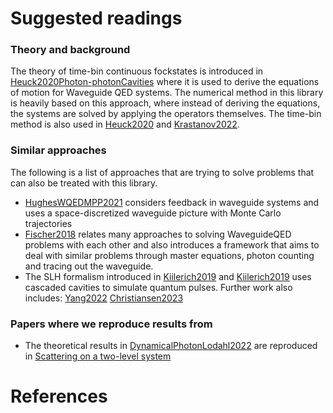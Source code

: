 # Suggested readings

### Theory and background
The theory of time-bin continuous fockstates is introduced in [Heuck2020Photon-photonCavities](@cite) where it is used to derive the equations of motion for Waveguide QED systems. The numerical method in this library is heavily based on this approach, where instead of deriving the equations, the systems are solved by applying the operators themselves. The time-bin method is also used in [Heuck2020](@cite) and [Krastanov2022](@cite).

### Similar approaches

The following is a list of approaches that are trying to solve problems that can also be treated with this library.
* [HughesWQEDMPP2021](@cite) considers feedback in waveguide systems and uses a space-discretized waveguide picture with Monte Carlo trajectories
* [Fischer2018](@cite) relates many approaches to solving WaveguideQED problems with each other and also introduces a framework that aims to deal with similar problems through master equations, photon counting and tracing out the waveguide.
* The SLH formalism introduced in [Kiilerich2019](@cite) and [Kiilerich2019](@cite) uses cascaded cavities to simulate quantum pulses. Further work also includes: [Yang2022](@cite) [Christiansen2023](@cite)

### Papers where we reproduce results from
* The theoretical results in [DynamicalPhotonLodahl2022](@cite) are reproduced in [Scattering on a two-level system](https://qojulia.github.io/WaveguideQED.jl/dev/example_lodahl/)

# References
```@bibliography
```
